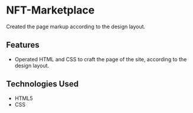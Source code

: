 # NFT-Marketplace

Created the page markup according to the design layout.						

## Features

- Operated HTML and CSS to craft the page of the site, according to the design layout.

## Technologies Used

- HTML5
- CSS
